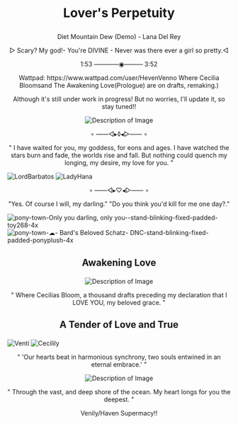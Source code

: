 # <p align="center">Lover's Perpetuity</p>

<p align="center">Diet Mountain Dew (Demo) - Lana Del Rey</p>

<p align="center"> ▻ Scary? My god!- You're DIVINE - Never was there ever a girl so pretty.◅</p>
<P align="center">1:53 ————◉——— 3:52</P>

<p align="center">Wattpad: https://www.wattpad.com/user/HevenVenno Where Cecilia Bloomsand The Awakening Love(Prologue) are on drafts, remaking.)</p>
<p align="center">Although it's still under work in progress! But no worries, I'll update it, so stay tuned!!</p>

<p align="center">
  <img src="https://scontent.fmnl25-5.fna.fbcdn.net/v/t1.15752-9/442000578_821291806718939_341950619638083508_n.jpg?_nc_cat=110&ccb=1-7&_nc_sid=5f2048&_nc_eui2=AeEKzfhYduqDK8VGPKZxoTfAQu0gojy3-edC7SCiPLf55-D6ADTt92XQGD3mWEfnp2YhVbZh_EjbYWQ9oWAc92rQ&_nc_ohc=p2IrTwFxy1EQ7kNvgGA0_GX&_nc_ht=scontent.fmnl25-5.fna&oh=03_Q7cD1QErhYbaxDZP1p1E5C1GhGkXHiXYfsTgJbAiOe_Ebad7zw&oe=66645851" alt="Description of Image">
</p>

<p align="center">∘ ——◅▸◊◂▻—— ∘</p>

<p align="center">" I have waited for you, my goddess, for eons and ages.
I have watched the stars burn and fade, the worlds rise and fall.
But nothing could quench my longing, my desire, my love for you. "</p> 

![LordBarbatos](https://github.com/UndyingDevotion/UndyingDevotion/assets/153145826/06d6b907-0b93-4d0d-a243-45162c6b3ea1) ![LadyHana](https://github.com/UndyingDevotion/UndyingDevotion/assets/153145826/43d8397c-31dc-453f-965b-2acd05220ad0)

<p align="center">∘ ——◅▸♡◂▻—— ∘</p>

<p align="center">"Yes. Of course I will, my darling." "Do you think you'd kill for me one day?."</p>

![pony-town-Only you darling, only you--stand-blinking-fixed-padded-toy268-4x](https://github.com/UndyingDevotion/UndyingDevotion/assets/153145826/b0a2b07c-2c9c-453b-acfa-8f5059ed0622) ![pony-town-☁- Bard's Beloved Schatz- DNC-stand-blinking-fixed-padded-ponyplush-4x](https://github.com/UndyingDevotion/UndyingDevotion/assets/153145826/39886ef4-2e7b-4162-994b-457a8fd1c5c6)

## <p align="center">Awakening Love</p>
 
<p align="center">
  <img src="https://c10.patreonusercontent.com/4/patreon-media/p/post/93612181/d24ea7bfbc1c4a5ea3298420fc1117ca/eyJ3Ijo2MjB9/1.png?token-time=1712707200&token-hash=1e7lObz_m3z_upxIdALQq0kvlp78hV1BLq4Sh1znMME%3D" alt="Description of Image">
</p>

<p align="center">" Where Cecilias Bloom, a thousand drafts preceding my declaration that I LOVE YOU, my beloved grace. "</p>

## <p align="center">A Tender of Love and True</p>

![Venti](https://github.com/OurDivineLove/OurDivineLove/assets/153145826/5220b398-b7a3-4f48-a002-65350c3d0d0f)                                                                  ![Cecilily](https://github.com/OurDivineLove/OurDivineLove/assets/153145826/4bbb10fc-b6e0-404e-b271-d8095d7ba378)

<p align="center">" 'Our hearts beat in harmonious synchrony, two souls entwined in an eternal embrace.' "</p>

<p align="center"> <img src="https://media.discordapp.net/attachments/1142429037038407743/1223104902805454858/Untitled511_2.png?ex=6618a435&is=66062f35&hm=e9c58fb3b890cec3096c0ca4be6a7d935c1c53233483d8c258efa7a749ae46fe&=&format=webp&quality=lossless&width=420&height=420" alt="Description of Image"> </p>

<p align="center">" Through the vast, and deep shore of the ocean. My heart longs for you the deepest. "</p>

<p align="center">Venily/Haven Supermacy!!</p>
